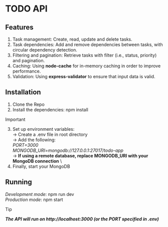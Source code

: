 # TODO API


## Features

1. Task management: Create, read, update and delete tasks.
2. Task dependencies: Add and remove dependencies between tasks, with circular dependency detection.
3. Filtering and pagination: Retrieve tasks with filter (i.e., status, priority) and pagination.
4. Caching: Using **node-cache** for in-memory caching in order to improve performance.
5. Validation: Using **express-validator** to ensure that input data is valid.

## Installation

1. Clone the Repo
2. Install the dependencies: npm install 
> [!IMPORTANT]
> 3. Set up environment variables:\
>   -> Create a .env file in root directory\
>   -> Add the following:\
>      *PORT=3000* \
>      *MONGODB_URI=mongodb://127.0.0.1:27017/todo-app*\
>   -> **If using a remote database, replace MONGODB_URI with your MongoDB connection**  \
> 4. Finally, start your MongoDB

## Running

*Development mode*: npm run dev\
*Production mode*: npm start 
> [!TIP]
> ***The API will run on http://localhost:3000 (or the PORT specified in .env)***

   
